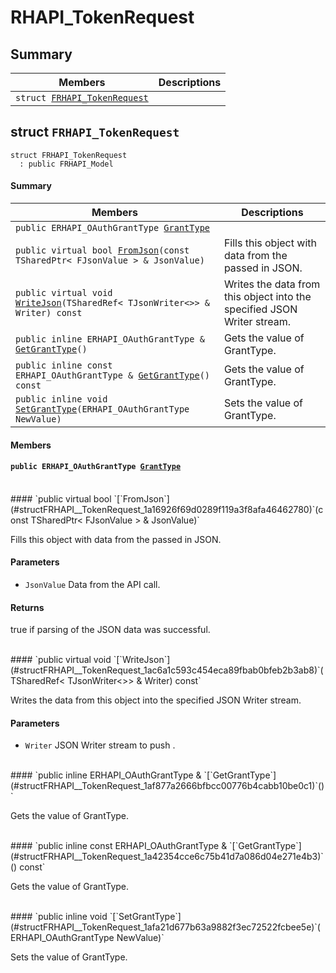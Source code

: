 # RHAPI_TokenRequest <a id="group__RHAPI__TokenRequest"></a>

## Summary

 Members                        | Descriptions                                
--------------------------------|---------------------------------------------
`struct `[`FRHAPI_TokenRequest`](#structFRHAPI__TokenRequest) | 

## struct `FRHAPI_TokenRequest` <a id="structFRHAPI__TokenRequest"></a>

```
struct FRHAPI_TokenRequest
  : public FRHAPI_Model
```

#### Summary

 Members                        | Descriptions                                
--------------------------------|---------------------------------------------
`public ERHAPI_OAuthGrantType `[`GrantType`](#structFRHAPI__TokenRequest_1a45139537ed91d6ab4f23f2e92475fcde) | 
`public virtual bool `[`FromJson`](#structFRHAPI__TokenRequest_1a16926f69d0289f119a3f8afa46462780)`(const TSharedPtr< FJsonValue > & JsonValue)` | Fills this object with data from the passed in JSON.
`public virtual void `[`WriteJson`](#structFRHAPI__TokenRequest_1ac6a1c593c454eca89fbab0bfeb2b3ab8)`(TSharedRef< TJsonWriter<>> & Writer) const` | Writes the data from this object into the specified JSON Writer stream.
`public inline ERHAPI_OAuthGrantType & `[`GetGrantType`](#structFRHAPI__TokenRequest_1af877a2666bfbcc00776b4cabb10be0c1)`()` | Gets the value of GrantType.
`public inline const ERHAPI_OAuthGrantType & `[`GetGrantType`](#structFRHAPI__TokenRequest_1a42354cce6c75b41d7a086d04e271e4b3)`() const` | Gets the value of GrantType.
`public inline void `[`SetGrantType`](#structFRHAPI__TokenRequest_1afa21d677b63a9882f3ec72522fcbee5e)`(ERHAPI_OAuthGrantType NewValue)` | Sets the value of GrantType.

#### Members

#### `public ERHAPI_OAuthGrantType `[`GrantType`](#structFRHAPI__TokenRequest_1a45139537ed91d6ab4f23f2e92475fcde) <a id="structFRHAPI__TokenRequest_1a45139537ed91d6ab4f23f2e92475fcde"></a>

<br>
#### `public virtual bool `[`FromJson`](#structFRHAPI__TokenRequest_1a16926f69d0289f119a3f8afa46462780)`(const TSharedPtr< FJsonValue > & JsonValue)` <a id="structFRHAPI__TokenRequest_1a16926f69d0289f119a3f8afa46462780"></a>

Fills this object with data from the passed in JSON.

#### Parameters
* `JsonValue` Data from the API call.

#### Returns
true if parsing of the JSON data was successful.

<br>
#### `public virtual void `[`WriteJson`](#structFRHAPI__TokenRequest_1ac6a1c593c454eca89fbab0bfeb2b3ab8)`(TSharedRef< TJsonWriter<>> & Writer) const` <a id="structFRHAPI__TokenRequest_1ac6a1c593c454eca89fbab0bfeb2b3ab8"></a>

Writes the data from this object into the specified JSON Writer stream.

#### Parameters
* `Writer` JSON Writer stream to push .

<br>
#### `public inline ERHAPI_OAuthGrantType & `[`GetGrantType`](#structFRHAPI__TokenRequest_1af877a2666bfbcc00776b4cabb10be0c1)`()` <a id="structFRHAPI__TokenRequest_1af877a2666bfbcc00776b4cabb10be0c1"></a>

Gets the value of GrantType.

<br>
#### `public inline const ERHAPI_OAuthGrantType & `[`GetGrantType`](#structFRHAPI__TokenRequest_1a42354cce6c75b41d7a086d04e271e4b3)`() const` <a id="structFRHAPI__TokenRequest_1a42354cce6c75b41d7a086d04e271e4b3"></a>

Gets the value of GrantType.

<br>
#### `public inline void `[`SetGrantType`](#structFRHAPI__TokenRequest_1afa21d677b63a9882f3ec72522fcbee5e)`(ERHAPI_OAuthGrantType NewValue)` <a id="structFRHAPI__TokenRequest_1afa21d677b63a9882f3ec72522fcbee5e"></a>

Sets the value of GrantType.

<br>
